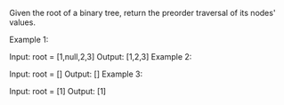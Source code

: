 Given the root of a binary tree, return the preorder traversal of its nodes' values.

 

Example 1:


Input: root = [1,null,2,3]
Output: [1,2,3]
Example 2:

Input: root = []
Output: []
Example 3:

Input: root = [1]
Output: [1]